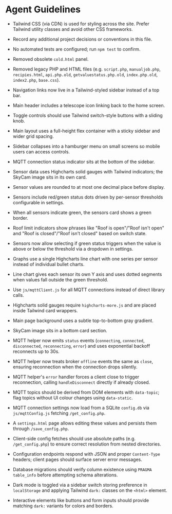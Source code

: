 # Agent Guidelines

- Tailwind CSS (via CDN) is used for styling across the site. Prefer Tailwind utility classes and avoid other CSS frameworks.
- Record any additional project decisions or conventions in this file.
- No automated tests are configured; run `npm test` to confirm.
- Removed obsolete `cold.html` panel.
- Removed legacy PHP and HTML files (e.g. `script.php`, `manualjob.php`, `recipies.html`, `api.php.old`, `getvaluestatus.php.old`, `index.php.old`, `index2.php`, `base.css`).
- Navigation links now live in a Tailwind-styled sidebar instead of a top bar.
- Main header includes a telescope icon linking back to the home screen.
- Toggle controls should use Tailwind switch-style buttons with a sliding knob.
- Main layout uses a full-height flex container with a sticky sidebar and wider grid spacing.

- Sidebar collapses into a hamburger menu on small screens so mobile users can access controls.
- MQTT connection status indicator sits at the bottom of the sidebar.

- Sensor data uses Highcharts solid gauges with Tailwind indicators; the SkyCam image sits in its own card.
- Sensor values are rounded to at most one decimal place before display.

- Sensors include red/green status dots driven by per-sensor thresholds configurable in settings.

- When all sensors indicate green, the sensors card shows a green border.

- Roof limit indicators show phrases like "Roof is open"/"Roof isn't open" and "Roof is closed"/"Roof isn't closed" based on switch state.

- Sensors now allow selecting if green status triggers when the value is above or below the threshold via a dropdown in settings.
- Graphs use a single Highcharts line chart with one series per sensor instead of individual bullet charts.
- Line chart gives each sensor its own Y axis and uses dotted segments when values fall outside the green threshold.

- Use `js/mqttClient.js` for all MQTT connections instead of direct library calls.
- Highcharts solid gauges require `highcharts-more.js` and are placed inside Tailwind card wrappers.
- Main page background uses a subtle top-to-bottom gray gradient.

- SkyCam image sits in a bottom card section.
- MQTT helper now emits `status` events (`connecting`, `connected`, `disconnected`, `reconnecting`, `error`) and uses exponential backoff reconnects up to 30s.
- MQTT helper now treats broker `offline` events the same as `close`, ensuring reconnection when the connection drops silently.
- MQTT helper's `error` handler forces a client close to trigger reconnection, calling `handleDisconnect` directly if already closed.
- MQTT topics should be derived from DOM elements with `data-topic`; flag topics without UI colour changes using `data-static`.
- MQTT connection settings now load from a SQLite `config.db` via `js/mqttConfig.js` fetching `/get_config.php`.
- A `settings.html` page allows editing these values and persists them through `/save_config.php`.
- Client-side config fetches should use absolute paths (e.g. `/get_config.php`) to ensure correct resolution from nested directories.

- Configuration endpoints respond with JSON and proper `Content-Type` headers; client pages should surface server error messages.
- Database migrations should verify column existence using `PRAGMA table_info` before attempting schema alterations.

- Dark mode is toggled via a sidebar switch storing preference in `localStorage` and applying Tailwind `dark:` classes on the `<html>` element.
- Interactive elements like buttons and form inputs should provide matching `dark:` variants for colors and borders.
